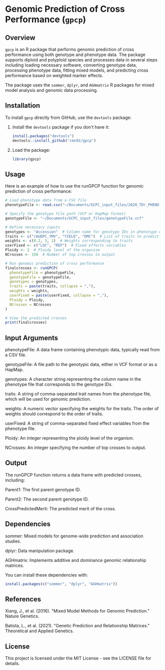 # Genomic Prediction of Cross Performance (`gpcp`)

## Overview

`gpcp` is an R package that performs genomic prediction of cross performance using both genotype and phenotype data. The package supports diploid and polyploid species and processes data in several steps including loading necessary software, converting genotype data, processing phenotype data, fitting mixed models, and predicting cross performance based on weighted marker effects.

The package uses the `sommer`, `dplyr`, and `AGHmatrix` R packages for mixed model analysis and genomic data processing.

## Installation

To install `gpcp` directly from GitHub, use the `devtools` package:

1. Install the `devtools` package if you don't have it:

   ```r
   install.packages("devtools")
   devtools::install_github("cmn92/gpcp")
2. Load the package:
   ```r
   library(gpcp)

## Usage

Here is an example of how to use the runGPCP function for genomic prediction of cross performance:

  ```r
  # Load phenotype data from a CSV file
phenotypeFile <- read.csv("~/Documents/GCPC_input_files/2020_TDr_PHENO (1).csv")

# Specify the genotype file path (VCF or HapMap format)
genotypeFile <- "~/Documents/GCPC_input_files/genotypeFile.vcf"

# Define necessary inputs
genotypes <- "Accession"  # Column name for genotype IDs in phenotype data
traits <- c("rAUDPC_YMV", "YIELD", "DMC")  # List of traits to predict
weights <- c(0.2, 3, 1)  # Weights corresponding to traits
userFixed <- c("LOC", "REP")  # Fixed effects variables
Ploidy <- 2  # Ploidy level of the organism
NCrosses <- 150  # Number of top crosses to output

# Run genomic prediction of cross performance
finalcrosses <- runGPCP(
    phenotypeFile = phenotypeFile,
    genotypeFile = genotypeFile,
    genotypes = genotypes,
    traits = paste(traits, collapse = ","),
    weights = weights,
    userFixed = paste(userFixed, collapse = ","),
    Ploidy = Ploidy,
    NCrosses = NCrosses
)

# View the predicted crosses
print(finalcrosses)
```
## Input Arguments
phenotypeFile: A data frame containing phenotypic data, typically read from a CSV file.

genotypeFile: A file path to the genotypic data, either in VCF format or as a HapMap.

genotypes: A character string representing the column name in the phenotype file that corresponds to the genotype IDs.

traits: A string of comma-separated trait names from the phenotype file, which will be used for genomic prediction.

weights: A numeric vector specifying the weights for the traits. The order of weights should correspond to the order of traits.

userFixed: A string of comma-separated fixed effect variables from the phenotype file.

Ploidy: An integer representing the ploidy level of the organism.

NCrosses: An integer specifying the number of top crosses to output.


## Output
The runGPCP function returns a data frame with predicted crosses, including:

Parent1: The first parent genotype ID.

Parent2: The second parent genotype ID.

CrossPredictedMerit: The predicted merit of the cross.

## Dependencies
sommer: Mixed models for genome-wide prediction and association studies.

dplyr: Data manipulation package.

AGHmatrix: Implements additive and dominance genomic relationship matrices.

You can install these dependencies with:

```r
install.packages(c("sommer", "dplyr", "AGHmatrix"))
```
## References
Xiang, J., et al. (2016). "Mixed Model Methods for Genomic Prediction." Nature Genetics.

Batista, L., et al. (2021). "Genetic Prediction and Relationship Matrices." Theoretical and Applied Genetics.

## License
This project is licensed under the MIT License - see the LICENSE file for details.











   

